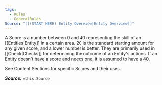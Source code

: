 ```yaml
---
tags:
  - Rules
  - GeneralRules
Source: "[[(START HERE) Entity Overview|Entity Overview]]"
---
```

A Score is a number between 0 and 40  representing the skill of an [[Entities|Entity]] in a certain area. 20 is the standard starting amount for any given score, and a lower number is better. They are primarily used in [[Check|Checks]] for determining the outcome of an Entity's actions. If an Entity doesn't have a score and needs one, it is assumed to have a 40.

See Content Sections for specific Scores and their uses.

***Source:*** `=this.Source`